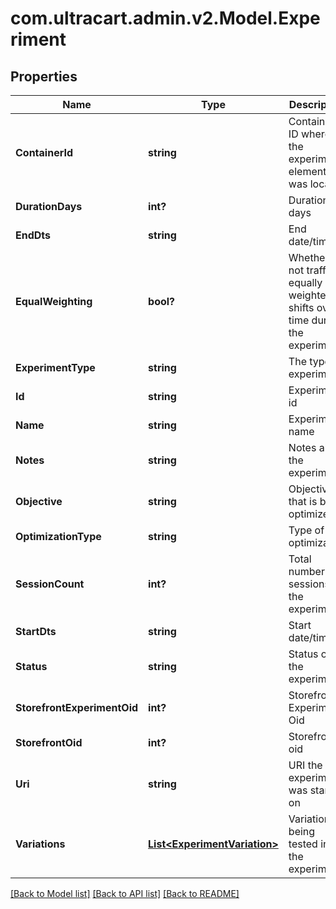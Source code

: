 # com.ultracart.admin.v2.Model.Experiment
## Properties

Name | Type | Description | Notes
------------ | ------------- | ------------- | -------------
**ContainerId** | **string** | Contained ID where the experiment element was located | [optional] 
**DurationDays** | **int?** | Duration in days | [optional] 
**EndDts** | **string** | End date/time | [optional] 
**EqualWeighting** | **bool?** | Whether or not traffic is equally weighted or shifts over time during the experiment | [optional] 
**ExperimentType** | **string** | The type of experiment | [optional] 
**Id** | **string** | Experiment id | [optional] 
**Name** | **string** | Experiment name | [optional] 
**Notes** | **string** | Notes about the experiment | [optional] 
**Objective** | **string** | Objective that is being optimized | [optional] 
**OptimizationType** | **string** | Type of optimization | [optional] 
**SessionCount** | **int?** | Total number of sessions in the experiment | [optional] 
**StartDts** | **string** | Start date/time | [optional] 
**Status** | **string** | Status of the experiment | [optional] 
**StorefrontExperimentOid** | **int?** | Storefront Experiment Oid | [optional] 
**StorefrontOid** | **int?** | Storefront oid | [optional] 
**Uri** | **string** | URI the experiment was started on | [optional] 
**Variations** | [**List&lt;ExperimentVariation&gt;**](ExperimentVariation.md) | Variations being tested in the experiment | [optional] 


[[Back to Model list]](../README.md#documentation-for-models) [[Back to API list]](../README.md#documentation-for-api-endpoints) [[Back to README]](../README.md)

